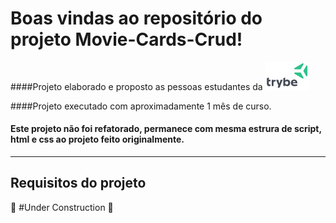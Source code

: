# Boas vindas ao repositório do projeto Movie-Cards-Crud!

####Projeto elaborado e proposto as pessoas estudantes da [<img src="./trybe.png" width="70px" alt="Trybe">][website]

####Projeto executado com aproximadamente 1 mês de curso.

#### Este projeto não foi refatorado, permanece com mesma estrura de script, html e css ao projeto feito originalmente.

[website]: https://ajuda.betrybe.com/hc/pt-br/articles/360056543894-Quem-pode-estudar-na-Trybe-
---

## Requisitos do projeto

 🚧  #Under Construction  🚧